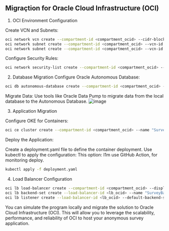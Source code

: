 ## Migraçtion for  Oracle Cloud Infrastructure (OCI)

1. OCI Environment Configuration

Create VCN and Subnets:


``` bash
oci network vcn create --compartment-id <compartment_ocid> --cidr-block "10.0.0.0/16" --display-name "VCN"
oci network subnet create --compartment-id <compartment_ocid> --vcn-id <vcn_ocid> --cidr-block "10.0.1.0/24" --display-name "Public Subnet" --prohibit-public-ip-on-vnic false
oci network subnet create --compartment-id <compartment_ocid> --vcn-id <vcn_ocid> --cidr-block "10.0.2.0/24" --display-name "Private Subnet" --prohibit-public-ip-on-vnic true
```

Configure Security Rules:

``` bash
oci network security-list create --compartment-id <compartment_ocid> --vcn-id <vcn_ocid> --display-name "Security List" --egress-security-rules '[{"destination": "0.0.0.0/0", "protocol": "all"}]' --ingress-security-rules '[{"source": "0.0.0.0/0", "protocol": "6", "tcp-options": {"destination-port-range": {"max": 80, "min": 80}}}]'
```

2. Database Migration
Configure Oracle Autonomous Database:


``` bash
oci db autonomous-database create --compartment-id <compartment_ocid> --db-name "SurveyDB" --cpu-core-count 2 --data-storage-size-in-tbs 1 --admin-password <password> --display-name "SurveyDB"
```
Migrate Data: Use tools like Oracle Data Pump to migrate data from the local database to the Autonomous Database.
![image](https://github.com/user-attachments/assets/44f90a9f-e322-456f-befc-237e888ea5b7)



3. Application Migration
 
Configure OKE for Containers:


``` bash
oci ce cluster create --compartment-id <compartment_ocid> --name "SurveyCluster" --vcn-id <vcn_ocid> --kubernetes-version "v1.21.5"
```

Deploy the Application:

Create a deployment.yaml file to define the container deployment. Use kubectl to apply the configuration:
This option: I1m use GitHub Action, for monitoring deploy.

``` bash
kubectl apply -f deployment.yaml
```

4. Load Balancer Configuration

``` bash
oci lb load-balancer create --compartment-id <compartment_ocid> --display-name "SurveyLB" --shape "100Mbps" --subnet-ids '["<public_subnet_ocid>"]'
oci lb backend-set create --load-balancer-id <lb_ocid> --name "SurveyBackendSet" --policy "ROUND_ROBIN" --backends '[{"ip-address": "<instance_ip>", "port": 80}]'
oci lb listener create --load-balancer-id <lb_ocid> --default-backend-set-name "SurveyBackendSet" --name "SurveyListener" --port 80 --protocol "HTTP"
```


You can simulate the program locally and migrate the solution to Oracle Cloud Infrastructure (OCI). This will allow you to leverage the scalability, performance, and reliability of OCI to host your anonymous survey application.
